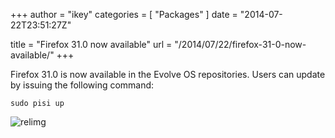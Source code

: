 +++
author = "ikey"
categories = [
"Packages"
]
date =  "2014-07-22T23:51:27Z"

title = "Firefox 31.0 now available"
url = "/2014/07/22/firefox-31-0-now-available/"
+++

Firefox 31.0 is now available in the Evolve OS repositories. Users can update by issuing the following command:
<!--more-->
```
sudo pisi up
```

![relimg](https://solus-project.com/release_images/firefox31.png)